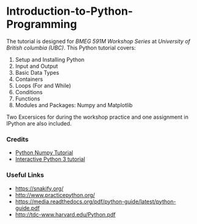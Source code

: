 # Introduction-to-Python-Programming

The tutorial is designed for _BMEG 591M Workshop Series_ at _University of British columbia (UBC)_. This Python tutorial covers:
1. Setup and Installing Python 
2. Input and Output
3. Basic Data Types
4. Containers
5. Loops (For and While)
6. Conditions
7. Functions
8. Modules and Packages: Numpy and Matplotlib

Two Excersices for during the workshop practice and one assignment in IPython are also included.


### Credits
- [Python Numpy Tutorial](http://cs231n.github.io/python-numpy-tutorial/)
- [Interactive Python 3 tutorial](https://snakify.org/)


### Useful Links

- https://snakify.org/
- http://www.practicepython.org/
- https://media.readthedocs.org/pdf/python-guide/latest/python-guide.pdf
- http://tdc-www.harvard.edu/Python.pdf
